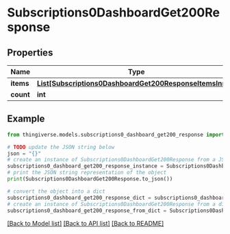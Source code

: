 # Subscriptions0DashboardGet200Response


## Properties

Name | Type | Description | Notes
------------ | ------------- | ------------- | -------------
**items** | [**List[Subscriptions0DashboardGet200ResponseItemsInner]**](Subscriptions0DashboardGet200ResponseItemsInner.md) |  | [optional] 
**count** | **int** |  | [optional] 

## Example

```python
from thingiverse.models.subscriptions0_dashboard_get200_response import Subscriptions0DashboardGet200Response

# TODO update the JSON string below
json = "{}"
# create an instance of Subscriptions0DashboardGet200Response from a JSON string
subscriptions0_dashboard_get200_response_instance = Subscriptions0DashboardGet200Response.from_json(json)
# print the JSON string representation of the object
print(Subscriptions0DashboardGet200Response.to_json())

# convert the object into a dict
subscriptions0_dashboard_get200_response_dict = subscriptions0_dashboard_get200_response_instance.to_dict()
# create an instance of Subscriptions0DashboardGet200Response from a dict
subscriptions0_dashboard_get200_response_from_dict = Subscriptions0DashboardGet200Response.from_dict(subscriptions0_dashboard_get200_response_dict)
```
[[Back to Model list]](../README.md#documentation-for-models) [[Back to API list]](../README.md#documentation-for-api-endpoints) [[Back to README]](../README.md)



